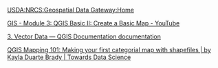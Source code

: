 [USDA:NRCS:Geospatial Data Gateway:Home](https://gdg.sc.egov.usda.gov/)

[GIS - Module 3: QGIS Basic II: Create a Basic Map - YouTube](https://www.youtube.com/watch?v=YCDBjl_xzAY)

[3. Vector Data — QGIS Documentation documentation](https://docs.qgis.org/3.16/en/docs/gentle_gis_introduction/vector_data.html)

[QGIS Mapping 101: Making your first categorial map with shapefiles | by Kayla Duarte Brady | Towards Data Science](https://towardsdatascience.com/qgis-mapping-101-importing-shapefiles-categorial-symbology-labeling-cities-simple-tools-5cba8aa2868b)
